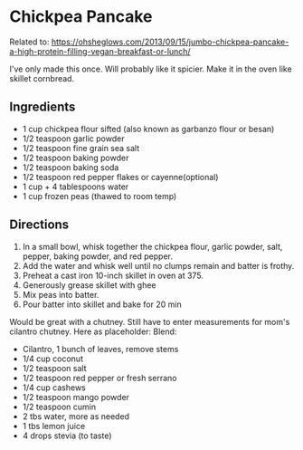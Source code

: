 # Chickpea Pancake
Related to: https://ohsheglows.com/2013/09/15/jumbo-chickpea-pancake-a-high-protein-filling-vegan-breakfast-or-lunch/

I've only made this once. Will probably like it spicier. Make it in the oven like skillet cornbread.

## Ingredients
- 1 cup chickpea flour sifted (also known as garbanzo flour or besan)
- 1/2 teaspoon garlic powder
- 1/2 teaspoon fine grain sea salt
- 1/2 teaspoon baking powder
- 1/2 teaspoon baking soda
- 1/2 teaspoon red pepper flakes or cayenne(optional)
- 1 cup + 4 tablespoons water
- 1 cup frozen peas (thawed to room temp)

## Directions
1. In a small bowl, whisk together the chickpea flour, garlic powder, salt, pepper, baking powder, and red pepper.
2. Add the water and whisk well until no clumps remain and batter is frothy.
3. Preheat a cast iron 10-inch skillet in oven at 375.
4. Generously grease skillet with ghee
5. Mix peas into batter.
6. Pour batter into skillet and bake for 20 min

Would be great with a chutney. Still have to enter measurements for mom's cilantro chutney. Here as placeholder:
Blend: 
- Cilantro, 1 bunch of leaves, remove stems
- 1/4 cup coconut
- 1/2 teaspoon salt
- 1/2 teaspoon red pepper or fresh serrano
- 1/4 cup cashews
- 1/2 teaspoon mango powder
- 1/2 teaspoon cumin
- 2 tbs water, more as needed
- 1 tbs lemon juice
- 4 drops stevia (to taste)
